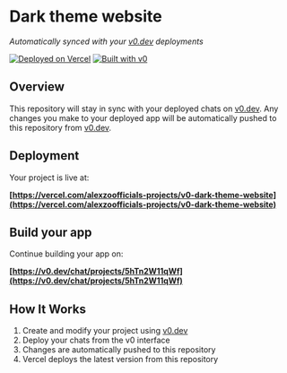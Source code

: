 # Dark theme website

*Automatically synced with your [v0.dev](https://v0.dev) deployments*

[![Deployed on Vercel](https://img.shields.io/badge/Deployed%20on-Vercel-black?style=for-the-badge&logo=vercel)](https://vercel.com/alexzoofficials-projects/v0-dark-theme-website)
[![Built with v0](https://img.shields.io/badge/Built%20with-v0.dev-black?style=for-the-badge)](https://v0.dev/chat/projects/5hTn2W11qWf)

## Overview

This repository will stay in sync with your deployed chats on [v0.dev](https://v0.dev).
Any changes you make to your deployed app will be automatically pushed to this repository from [v0.dev](https://v0.dev).

## Deployment

Your project is live at:

**[https://vercel.com/alexzoofficials-projects/v0-dark-theme-website](https://vercel.com/alexzoofficials-projects/v0-dark-theme-website)**

## Build your app

Continue building your app on:

**[https://v0.dev/chat/projects/5hTn2W11qWf](https://v0.dev/chat/projects/5hTn2W11qWf)**

## How It Works

1. Create and modify your project using [v0.dev](https://v0.dev)
2. Deploy your chats from the v0 interface
3. Changes are automatically pushed to this repository
4. Vercel deploys the latest version from this repository
